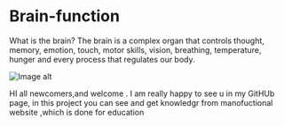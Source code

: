 # Brain-function
What is the brain? The brain is a complex organ that controls thought, memory, emotion, touch, motor skills, vision, breathing, temperature, hunger and every process that regulates our body.

![Image alt](https://github.com/Brain-function/blob/main/brain.jpg)

HI all newcomers,and welcome . I am really happy to see u in my GitHUb page, in this project you can see and get knowledgr from manofuctional website ,which is done for education

